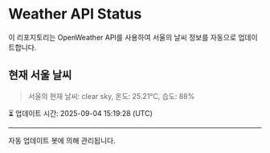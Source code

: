 
# Weather API Status

이 리포지토리는 OpenWeather API를 사용하여 서울의 날씨 정보를 자동으로 업데이트합니다.

## 현재 서울 날씨
> 서울의 현재 날씨: clear sky, 온도: 25.21°C, 습도: 88%

⏳ 업데이트 시간: 2025-09-04 15:19:28 (UTC)

---
자동 업데이트 봇에 의해 관리됩니다.

